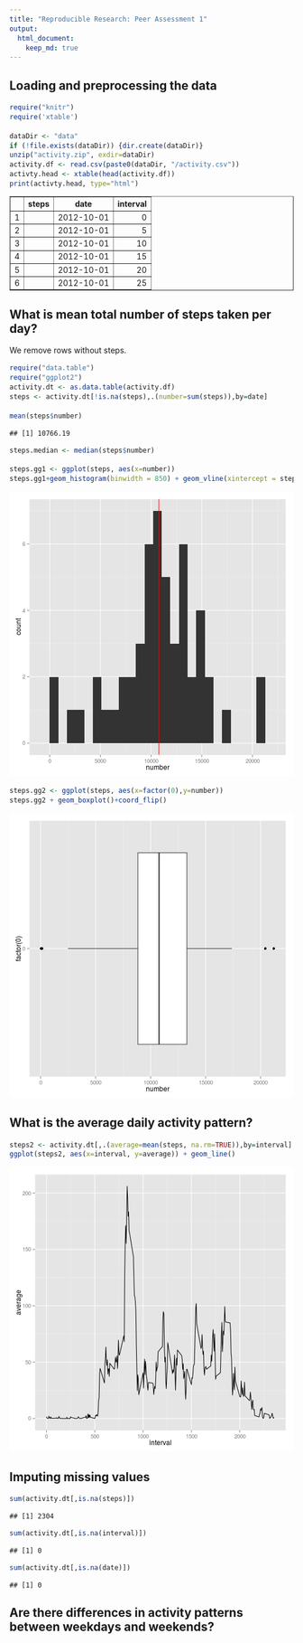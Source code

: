```yaml
---
title: "Reproducible Research: Peer Assessment 1"
output: 
  html_document:
    keep_md: true
---
```



## Loading and preprocessing the data

```r
require("knitr")
require('xtable')

dataDir <- "data"
if (!file.exists(dataDir)) {dir.create(dataDir)}
unzip("activity.zip", exdir=dataDir)
activity.df <- read.csv(paste0(dataDir, "/activity.csv"))
activty.head <- xtable(head(activity.df))
print(activty.head, type="html")
```

<!-- html table generated in R 3.1.2 by xtable 1.7-4 package -->
<!-- Mon Feb  9 23:53:40 2015 -->
<table border=1>
<tr> <th>  </th> <th> steps </th> <th> date </th> <th> interval </th>  </tr>
  <tr> <td align="right"> 1 </td> <td align="right">  </td> <td> 2012-10-01 </td> <td align="right">   0 </td> </tr>
  <tr> <td align="right"> 2 </td> <td align="right">  </td> <td> 2012-10-01 </td> <td align="right">   5 </td> </tr>
  <tr> <td align="right"> 3 </td> <td align="right">  </td> <td> 2012-10-01 </td> <td align="right">  10 </td> </tr>
  <tr> <td align="right"> 4 </td> <td align="right">  </td> <td> 2012-10-01 </td> <td align="right">  15 </td> </tr>
  <tr> <td align="right"> 5 </td> <td align="right">  </td> <td> 2012-10-01 </td> <td align="right">  20 </td> </tr>
  <tr> <td align="right"> 6 </td> <td align="right">  </td> <td> 2012-10-01 </td> <td align="right">  25 </td> </tr>
   </table>


## What is mean total number of steps taken per day?

We remove rows without steps.

```r
require("data.table")
require("ggplot2")
activity.dt <- as.data.table(activity.df)
steps <- activity.dt[!is.na(steps),.(number=sum(steps)),by=date]

mean(steps$number)
```

```
## [1] 10766.19
```

```r
steps.median <- median(steps$number)

steps.gg1 <- ggplot(steps, aes(x=number))
steps.gg1+geom_histogram(binwidth = 850) + geom_vline(xintercept = steps.median, colour = "red")
```

![plot of chunk total_steps_per_day](figure/total_steps_per_day-1.png) 

```r
steps.gg2 <- ggplot(steps, aes(x=factor(0),y=number))
steps.gg2 + geom_boxplot()+coord_flip()
```

![plot of chunk total_steps_per_day](figure/total_steps_per_day-2.png) 


## What is the average daily activity pattern?



```r
steps2 <- activity.dt[,.(average=mean(steps, na.rm=TRUE)),by=interval]
ggplot(steps2, aes(x=interval, y=average)) + geom_line()
```

![plot of chunk unnamed-chunk-1](figure/unnamed-chunk-1-1.png) 
## Imputing missing values


```r
sum(activity.dt[,is.na(steps)])
```

```
## [1] 2304
```

```r
sum(activity.dt[,is.na(interval)])
```

```
## [1] 0
```

```r
sum(activity.dt[,is.na(date)])
```

```
## [1] 0
```

## Are there differences in activity patterns between weekdays and weekends?
